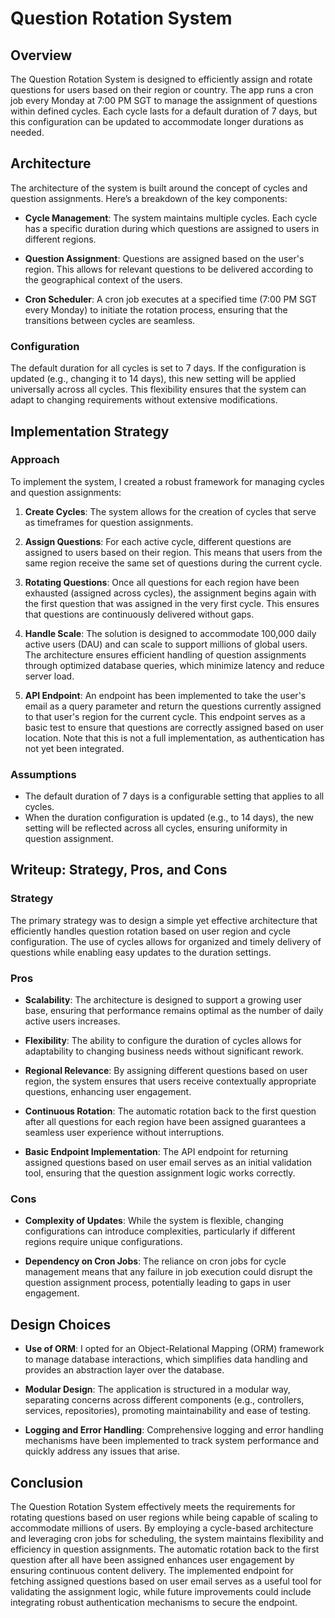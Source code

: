 # Question Rotation System

## Overview

The Question Rotation System is designed to efficiently assign and rotate questions for users based on their region or country. The app runs a cron job every Monday at 7:00 PM SGT to manage the assignment of questions within defined cycles. Each cycle lasts for a default duration of 7 days, but this configuration can be updated to accommodate longer durations as needed.

## Architecture

The architecture of the system is built around the concept of cycles and question assignments. Here’s a breakdown of the key components:

- **Cycle Management**: The system maintains multiple cycles. Each cycle has a specific duration during which questions are assigned to users in different regions.

- **Question Assignment**: Questions are assigned based on the user's region. This allows for relevant questions to be delivered according to the geographical context of the users.

- **Cron Scheduler**: A cron job executes at a specified time (7:00 PM SGT every Monday) to initiate the rotation process, ensuring that the transitions between cycles are seamless.

### Configuration

The default duration for all cycles is set to 7 days. If the configuration is updated (e.g., changing it to 14 days), this new setting will be applied universally across all cycles. This flexibility ensures that the system can adapt to changing requirements without extensive modifications.

## Implementation Strategy

### Approach

To implement the system, I created a robust framework for managing cycles and question assignments:

1. **Create Cycles**: The system allows for the creation of cycles that serve as timeframes for question assignments.

2. **Assign Questions**: For each active cycle, different questions are assigned to users based on their region. This means that users from the same region receive the same set of questions during the current cycle.

3. **Rotating Questions**: Once all questions for each region have been exhausted (assigned across cycles), the assignment begins again with the first question that was assigned in the very first cycle. This ensures that questions are continuously delivered without gaps.

4. **Handle Scale**: The solution is designed to accommodate 100,000 daily active users (DAU) and can scale to support millions of global users. The architecture ensures efficient handling of question assignments through optimized database queries, which minimize latency and reduce server load.

5. **API Endpoint**: An endpoint has been implemented to take the user's email as a query parameter and return the questions currently assigned to that user's region for the current cycle. This endpoint serves as a basic test to ensure that questions are correctly assigned based on user location. Note that this is not a full implementation, as authentication has not yet been integrated.

### Assumptions

- The default duration of 7 days is a configurable setting that applies to all cycles.
- When the duration configuration is updated (e.g., to 14 days), the new setting will be reflected across all cycles, ensuring uniformity in question assignment.

## Writeup: Strategy, Pros, and Cons

### Strategy

The primary strategy was to design a simple yet effective architecture that efficiently handles question rotation based on user region and cycle configuration. The use of cycles allows for organized and timely delivery of questions while enabling easy updates to the duration settings.

### Pros

- **Scalability**: The architecture is designed to support a growing user base, ensuring that performance remains optimal as the number of daily active users increases.

- **Flexibility**: The ability to configure the duration of cycles allows for adaptability to changing business needs without significant rework.

- **Regional Relevance**: By assigning different questions based on user region, the system ensures that users receive contextually appropriate questions, enhancing user engagement.

- **Continuous Rotation**: The automatic rotation back to the first question after all questions for each region have been assigned guarantees a seamless user experience without interruptions.

- **Basic Endpoint Implementation**: The API endpoint for returning assigned questions based on user email serves as an initial validation tool, ensuring that the question assignment logic works correctly.

### Cons

- **Complexity of Updates**: While the system is flexible, changing configurations can introduce complexities, particularly if different regions require unique configurations.

- **Dependency on Cron Jobs**: The reliance on cron jobs for cycle management means that any failure in job execution could disrupt the question assignment process, potentially leading to gaps in user engagement.

## Design Choices

- **Use of ORM**: I opted for an Object-Relational Mapping (ORM) framework to manage database interactions, which simplifies data handling and provides an abstraction layer over the database.

- **Modular Design**: The application is structured in a modular way, separating concerns across different components (e.g., controllers, services, repositories), promoting maintainability and ease of testing.

- **Logging and Error Handling**: Comprehensive logging and error handling mechanisms have been implemented to track system performance and quickly address any issues that arise.

## Conclusion

The Question Rotation System effectively meets the requirements for rotating questions based on user regions while being capable of scaling to accommodate millions of users. By employing a cycle-based architecture and leveraging cron jobs for scheduling, the system maintains flexibility and efficiency in question assignments. The automatic rotation back to the first question after all have been assigned enhances user engagement by ensuring continuous content delivery. The implemented endpoint for fetching assigned questions based on user email serves as a useful tool for validating the assignment logic, while future improvements could include integrating robust authentication mechanisms to secure the endpoint.

